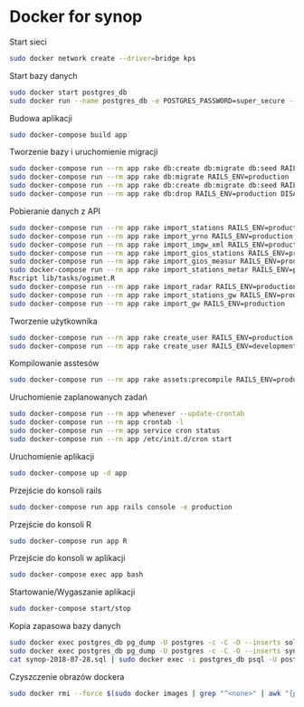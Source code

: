 # Docker for synop

Start sieci
```bash
sudo docker network create --driver=bridge kps
```

Start bazy danych
```bash
sudo docker start postgres_db
sudo docker run --name postgres_db -e POSTGRES_PASSWORD=super_secure --net=kps -d postgres
```

Budowa aplikacji
```bash
sudo docker-compose build app
```

Tworzenie bazy i uruchomienie migracji
```bash
sudo docker-compose run --rm app rake db:create db:migrate db:seed RAILS_ENV=production
sudo docker-compose run --rm app rake db:migrate RAILS_ENV=production
sudo docker-compose run --rm app rake db:create db:migrate db:seed RAILS_ENV=development
sudo docker-compose run --rm app rake db:drop RAILS_ENV=production DISABLE_DATABASE_ENVIRONMENT_CHECK=1
```

Pobieranie danych z API
```bash
sudo docker-compose run --rm app rake import_stations RAILS_ENV=production
sudo docker-compose run --rm app rake import_yrno RAILS_ENV=production
sudo docker-compose run --rm app rake import_imgw_xml RAILS_ENV=production
sudo docker-compose run --rm app rake import_gios_stations RAILS_ENV=production
sudo docker-compose run --rm app rake import_gios_measur RAILS_ENV=production
sudo docker-compose run --rm app rake import_stations_metar RAILS_ENV=production
Rscript lib/tasks/ogimet.R
sudo docker-compose run --rm app rake import_radar RAILS_ENV=production
sudo docker-compose run --rm app rake import_stations_gw RAILS_ENV=production
sudo docker-compose run --rm app rake import_gw RAILS_ENV=production
```

Tworzenie użytkownika
```bash
sudo docker-compose run --rm app rake create_user RAILS_ENV=production
sudo docker-compose run --rm app rake create_user RAILS_ENV=development
```

Kompilowanie asstesów
```bash
sudo docker-compose run --rm app rake assets:precompile RAILS_ENV=production
```

Uruchomienie zaplanowanych zadań
```bash
sudo docker-compose run --rm app whenever --update-crontab
sudo docker-compose run --rm app crontab -l
sudo docker-compose run --rm app service cron status
sudo docker-compose run --rm app /etc/init.d/cron start
```

Uruchomienie aplikacji
```bash
sudo docker-compose up -d app
```

Przejście do konsoli rails
```bash
sudo docker-compose run app rails console -e production
```

Przejście do konsoli R
```bash
sudo docker-compose run app R
```

Przejście do konsoli w aplikacji
```bash
sudo docker-compose exec app bash
```

Startowanie/Wygaszanie aplikacji
```bash
sudo docker-compose start/stop
```

Kopia zapasowa bazy danych
```bash
sudo docker exec postgres_db pg_dump -U postgres -c -C -O --inserts solectwo_production > "solectwo-2018-02-05.sql"
sudo docker exec postgres_db pg_dump -U postgres -c -C -O --inserts synop_production > "synop-2018-03-14.sql"
cat synop-2018-07-28.sql | sudo docker exec -i postgres_db psql -U postgres
```

Czyszczenie obrazów dockera
```bash
sudo docker rmi --force $(sudo docker images | grep "^<none>" | awk "{print $3}")
```
